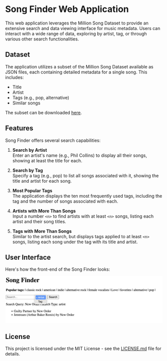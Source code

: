 # Song Finder Web Application

This web application leverages the Million Song Dataset to provide an extensive search and data viewing interface for music metadata. Users can interact with a wide range of data, exploring by artist, tag, or through various other search functionalities.

## Dataset

The application utilizes a subset of the Million Song Dataset available as JSON files, each containing detailed metadata for a single song. This includes:
- Title
- Artist
- Tags (e.g., pop, alternative)
- Similar songs

The subset can be downloaded [here](http://millionsongdataset.com/sites/default/files/lastfm/lastfm_subset.zip).

## Features

Song Finder offers several search capabilities:

1. **Search by Artist**  
   Enter an artist's name (e.g., Phil Collins) to display all their songs, showing at least the title for each.

2. **Search by Tag**  
   Specify a tag (e.g., pop) to list all songs associated with it, showing the title and artist for each song.

3. **Most Popular Tags**  
   The application displays the ten most frequently used tags, including the tag and the number of songs associated with each.

4. **Artists with More Than <n> Songs**  
   Input a number `<n>` to find artists with at least `<n>` songs, listing each artist and their song titles.

5. **Tags with More Than <n> Songs**  
   Similar to the artist search, but displays tags applied to at least `<n>` songs, listing each song under the tag with its title and artist.

## User Interface

Here's how the front-end of the Song Finder looks:


![Song Finder Interface](SongFinder_UI.png)

## License

This project is licensed under the MIT License - see the [LICENSE.md](LICENSE.md) file for details.
